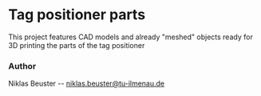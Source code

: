 # Tag positioner parts

This project features CAD models and already "meshed" objects ready for 3D printing the parts of the tag positioner

### Author
Niklas Beuster -- niklas.beuster@tu-ilmenau.de
